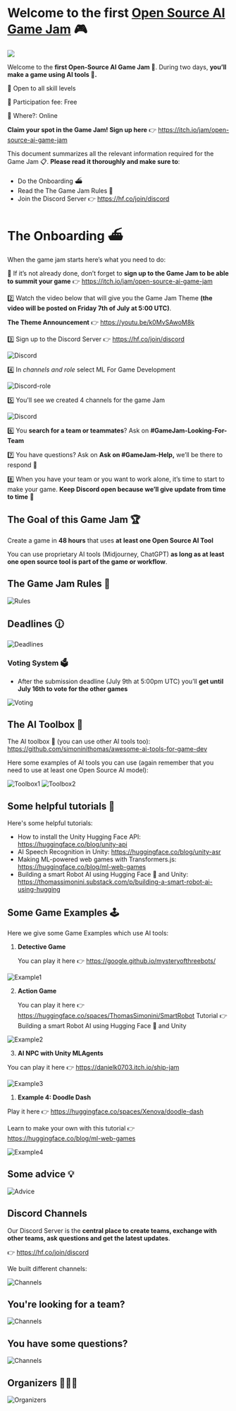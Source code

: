 # Welcome to the first [Open Source AI Game Jam](https://itch.io/jam/open-source-ai-game-jam) 🎮

![](https://img.itch.zone/aW1hZ2UyL2phbS8zMzExNDMvMTIyNDYzNzYucG5n/original/lXt9Rf.png)

Welcome to the **first Open-Source AI Game Jam 🎉**. During two days, **you’ll make a game using AI tools 🤖.**

🤝 Open to all skill levels

💸 Participation fee: Free

📍 Where?: Online

**Claim your spot in the Game Jam! Sign up here** 👉 https://itch.io/jam/open-source-ai-game-jam

This document summarizes all the relevant information required for the Game Jam 📋. **Please read it thoroughly and make sure to**:

- Do the Onboarding ⛴️
- Read the The Game Jam Rules 📜
- Join the Discord Server 👉 https://hf.co/join/discord

# The Onboarding ⛴️

When the game jam starts here’s what you need to do:

🔢 If it’s not already done, don’t forget to **sign up to the Game Jam to be able to summit your game** 👉 https://itch.io/jam/open-source-ai-game-jam

2️⃣ Watch the video below that will give you the Game Jam Theme **(the video will be posted on Friday 7th of July at 5:00 UTC)**.

**The Theme Announcement** 👉 https://youtu.be/k0MvSAwoM8k

3️⃣ Sign up to the Discord Server 👉 https://hf.co/join/discord

<img src="https://huggingface.co/datasets/huggingface/documentation-images/resolve/main/events/open-source-game-jam/discord.png" alt="Discord"/>

4️⃣ In *channels and role* select ML For Game Development

<img src="https://huggingface.co/datasets/huggingface/documentation-images/resolve/main/events/open-source-game-jam/discord-role.png" alt="Discord-role"/>

5️⃣ You'll see we created 4 channels for the game Jam

<img src="https://huggingface.co/datasets/huggingface/documentation-images/resolve/main/events/open-source-game-jam/discord-channels.png" alt="Discord"/>

6️⃣ You **search for a team or teammates**? Ask on **#GameJam-Looking-For-Team**

7️⃣ You have questions? Ask on **Ask on #GameJam-Help,** we’ll be there to respond 🤗

8️⃣ When you have your team or you want to work alone, it’s time to start to make your game. **Keep Discord open because we’ll give update from time to time** 🤗


## The Goal of this Game Jam 🏆

Create a game in **48 hours** that uses **at** **least one Open Source AI Tool**

You can use proprietary AI tools (Midjourney, ChatGPT) **as long as at least one open source tool is part of the game or workflow**.

## The Game Jam Rules 📜

<img src="https://huggingface.co/datasets/huggingface/documentation-images/resolve/main/events/open-source-game-jam/rules.png" alt="Rules"/>

## Deadlines 🕧

<img src="https://huggingface.co/datasets/huggingface/documentation-images/resolve/main/events/open-source-game-jam/deadlines.png" alt="Deadlines"/>

### Voting System 🗳️

- After the submission deadline (July 9th at 5:00pm UTC) you’ll **get until July 16th to vote for the other games**

<img src="https://huggingface.co/datasets/huggingface/documentation-images/resolve/main/events/open-source-game-jam/voting.png" alt="Voting"/>

## The AI Toolbox 🧰

The AI toolbox 🧰 (you can use other AI tools too): https://github.com/simoninithomas/awesome-ai-tools-for-game-dev

Here some examples of AI tools you can use (again remember that you need to use at least one Open Source AI model):

<img src="https://huggingface.co/datasets/huggingface/documentation-images/resolve/main/events/open-source-game-jam/toolbox1.png" alt="Toolbox1"/>
<img src="https://huggingface.co/datasets/huggingface/documentation-images/resolve/main/events/open-source-game-jam/toolbox2.png" alt="Toolbox2"/>


## Some helpful tutorials 📖

Here's some helpful tutorials:
- How to install the Unity Hugging Face API: https://huggingface.co/blog/unity-api
- AI Speech Recognition in Unity: https://huggingface.co/blog/unity-asr
- Making ML-powered web games with Transformers.js: https://huggingface.co/blog/ml-web-games
- Building a smart Robot AI using Hugging Face 🤗 and Unity: https://thomassimonini.substack.com/p/building-a-smart-robot-ai-using-hugging

## Some Game Examples 🕹️

Here we give some Game Examples which use AI tools:

1. **Detective Game**
    
    You can play it here 👉 https://google.github.io/mysteryofthreebots/
    
<img src="https://huggingface.co/datasets/huggingface/documentation-images/resolve/main/events/open-source-game-jam/example1.png" alt="Example1"/>
    
2. **Action Game**
    
    You can play it here 👉 https://huggingface.co/spaces/ThomasSimonini/SmartRobot
    Tutorial 👉 Building a smart Robot AI using Hugging Face 🤗 and Unity
    
<img src="https://huggingface.co/datasets/huggingface/documentation-images/resolve/main/events/open-source-game-jam/example2.png" alt="Example2"/>
    
3. **AI NPC with Unity MLAgents**

You can play it here 👉 https://danielk0703.itch.io/ship-jam

<img src="https://huggingface.co/datasets/huggingface/documentation-images/resolve/main/events/open-source-game-jam/example3.png" alt="Example3"/>

1. **Example 4: Doodle Dash**

Play it here 👉 https://huggingface.co/spaces/Xenova/doodle-dash

Learn to make your own with this tutorial 👉 https://huggingface.co/blog/ml-web-games

<img src="https://huggingface.co/datasets/huggingface/documentation-images/resolve/main/events/open-source-game-jam/example4.png" alt="Example4"/>

## Some advice 💡

<img src="https://huggingface.co/datasets/huggingface/documentation-images/resolve/main/events/open-source-game-jam/advice.png" alt="Advice"/>


## Discord Channels

Our Discord Server is the **central place to create teams, exchange with other teams, ask questions and get the latest updates**.

👉 https://hf.co/join/discord

We built different channels:

<img src="https://huggingface.co/datasets/huggingface/documentation-images/resolve/main/events/open-source-game-jam/discord-channels.png" alt="Channels"/>

## You're looking for a team?

<img src="https://huggingface.co/datasets/huggingface/documentation-images/resolve/main/events/open-source-game-jam/looking-for-team.png" alt="Channels"/>

## You have some questions? 
<img src="https://huggingface.co/datasets/huggingface/documentation-images/resolve/main/events/open-source-game-jam/questions.png" alt="Channels"/>

## Organizers 🧑‍🤝‍🧑

<img src="https://huggingface.co/datasets/huggingface/documentation-images/resolve/main/events/open-source-game-jam/organizers.png" alt="Organizers"/>




